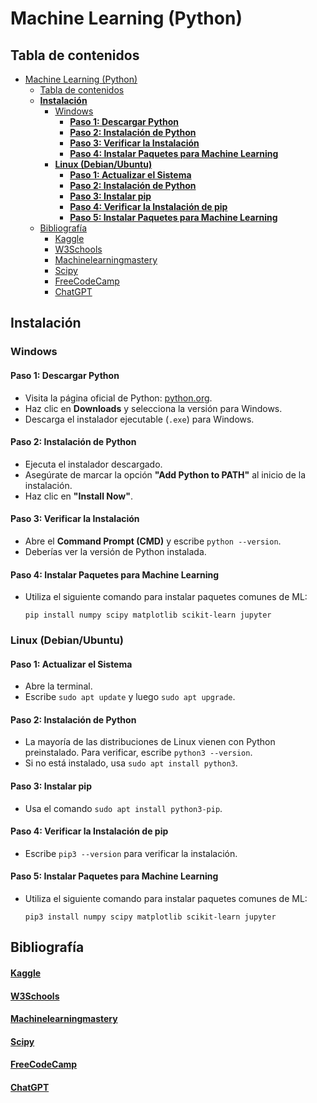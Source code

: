 # Machine Learning (Python)
## Tabla de contenidos
- [Machine Learning (Python)](#machine-learning-python)
  - [Tabla de contenidos](#tabla-de-contenidos)
  - [**Instalación**](#instalación)
    - [Windows](#windows)
      - [**Paso 1: Descargar Python**](#paso-1-descargar-python)
      - [**Paso 2: Instalación de Python**](#paso-2-instalación-de-python)
      - [**Paso 3: Verificar la Instalación**](#paso-3-verificar-la-instalación)
      - [**Paso 4: Instalar Paquetes para Machine Learning**](#paso-4-instalar-paquetes-para-machine-learning)
    - [**Linux (Debian/Ubuntu)**](#linux-debianubuntu)
      - [**Paso 1: Actualizar el Sistema**](#paso-1-actualizar-el-sistema)
      - [**Paso 2: Instalación de Python**](#paso-2-instalación-de-python-1)
      - [**Paso 3: Instalar pip**](#paso-3-instalar-pip)
      - [**Paso 4: Verificar la Instalación de pip**](#paso-4-verificar-la-instalación-de-pip)
      - [**Paso 5: Instalar Paquetes para Machine Learning**](#paso-5-instalar-paquetes-para-machine-learning)
  - [Bibliografía](#bibliografía)
      - [Kaggle](#kaggle)
      - [W3Schools](#w3schools)
      - [Machinelearningmastery](#machinelearningmastery)
      - [Scipy](#scipy)
      - [FreeCodeCamp](#freecodecamp)
      - [ChatGPT](#chatgpt)
## **Instalación**
### Windows

#### **Paso 1: Descargar Python**

- Visita la página oficial de Python: [python.org](https://www.python.org/).
- Haz clic en **Downloads** y selecciona la versión para Windows.
- Descarga el instalador ejecutable (`.exe`) para Windows.

#### **Paso 2: Instalación de Python**

- Ejecuta el instalador descargado.
- Asegúrate de marcar la opción **"Add Python to PATH"** al inicio de la instalación.
- Haz clic en **"Install Now"**.

#### **Paso 3: Verificar la Instalación**

- Abre el **Command Prompt (CMD)** y escribe `python --version`.
- Deberías ver la versión de Python instalada.

#### **Paso 4: Instalar Paquetes para Machine Learning**

- Utiliza el siguiente comando para instalar paquetes comunes de ML:
  ```
  pip install numpy scipy matplotlib scikit-learn jupyter
  ```

### **Linux (Debian/Ubuntu)**

#### **Paso 1: Actualizar el Sistema**

- Abre la terminal.
- Escribe `sudo apt update` y luego `sudo apt upgrade`.

#### **Paso 2: Instalación de Python**

- La mayoría de las distribuciones de Linux vienen con Python preinstalado. Para verificar, escribe `python3 --version`.
- Si no está instalado, usa `sudo apt install python3`.

#### **Paso 3: Instalar pip**

- Usa el comando `sudo apt install python3-pip`.

#### **Paso 4: Verificar la Instalación de pip**

- Escribe `pip3 --version` para verificar la instalación.

#### **Paso 5: Instalar Paquetes para Machine Learning**

- Utiliza el siguiente comando para instalar paquetes comunes de ML:
  ```
  pip3 install numpy scipy matplotlib scikit-learn jupyter
  ```

## Bibliografía
#### [Kaggle](https://www.kaggle.com/learn)
#### [W3Schools](https://www.w3schools.com/python/python_ml_getting_started.asp)
#### [Machinelearningmastery](https://machinelearningmastery.com/machine-learning-in-python-step-by-step/)
#### [Scipy](https://scipy.org/)
#### [FreeCodeCamp](https://www.freecodecamp.org/espanol/learn/machine-learning-with-python/)
#### [ChatGPT](https://chat.openai.com/)